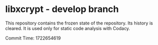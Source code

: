 # libxcrypt - develop branch

This repository contains the frozen state of the repository.
Its history is cleared. It is used only for static code
analysis with Codacy.

Commit Time: 1722654619